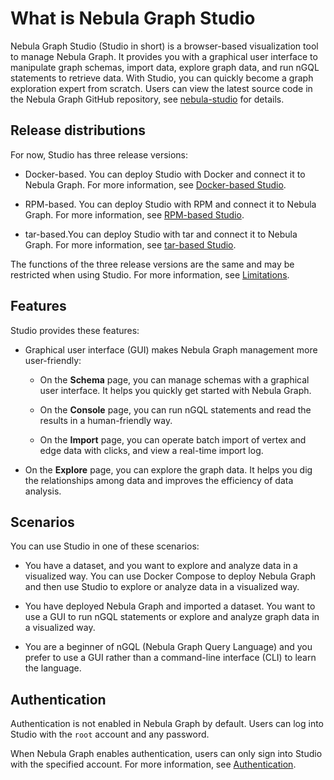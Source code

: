 # What is Nebula Graph Studio

Nebula Graph Studio (Studio in short) is a browser-based visualization tool to manage Nebula Graph. It provides you with a graphical user interface to manipulate graph schemas, import data, explore graph data, and run nGQL statements to retrieve data. With Studio, you can quickly become a graph exploration expert from scratch. Users can view the latest source code in the Nebula Graph GitHub repository, see [nebula-studio](https://github.com/vesoft-inc/nebula-studio) for details.

## Release distributions

For now, Studio has three release versions:

- Docker-based. You can deploy Studio with Docker and connect it to Nebula Graph. For more information, see [Docker-based Studio](../install-configure/st-ug-deploy.md).

- RPM-based. You can deploy Studio with RPM and connect it to Nebula Graph. For more information, see [RPM-based Studio](../install-configure/st-ug-deploy.md).

- tar-based.You can deploy Studio with tar and connect it to Nebula Graph. For more information, see [tar-based Studio](../install-configure/st-ug-deploy.md).

The functions of the three release versions are the same and may be restricted when using Studio. For more information, see [Limitations](../about-studio/st-ug-limitations.md).

## Features

Studio provides these features:

- Graphical user interface (GUI) makes Nebula Graph management more user-friendly:

   - On the **Schema** page, you can manage schemas with a graphical user interface. It helps you quickly get started with Nebula Graph.

   - On the **Console** page, you can run nGQL statements and read the results in a human-friendly way.

   - On the **Import** page, you can operate batch import of vertex and edge data with clicks, and view a real-time import log.

- On the **Explore** page, you can explore the graph data. It helps you dig the relationships among data and improves the efficiency of data analysis.

## Scenarios

You can use Studio in one of these scenarios:

- You have a dataset, and you want to explore and analyze data in a visualized way. You can use Docker Compose to deploy Nebula Graph and then use Studio to explore or analyze data in a visualized way.  

- You have deployed Nebula Graph and imported a dataset. You want to use a GUI to run nGQL statements or explore and analyze graph data in a visualized way.  

- You are a beginner of nGQL (Nebula Graph Query Language) and you prefer to use a GUI rather than a command-line interface (CLI) to learn the language.  

## Authentication
<!--
For Studio on Cloud, only the instance creator and the Nebula Graph Cloud Service accounts that are authorized to manipulate data in Nebula Graph can connect to Studio. For more information, see [Nebula Graph Cloud Service User Guide](https://cloud-docs.nebula-cloud.io/en/posts/toc/dbaas-ug-toc/).
-->

Authentication is not enabled in Nebula Graph by default. Users can log into Studio with the `root` account and any password.

When Nebula Graph enables authentication, users can only sign into Studio with the specified account. For more information, see [Authentication](../../7.data-security/1.authentication/1.authentication.md).
